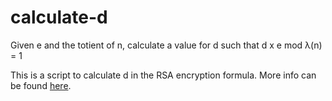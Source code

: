 # calculate-d
Given e and the totient of n, calculate a value for d such that d x e mod λ(n) = 1

This is a script to calculate d in the RSA encryption formula. More info can be found [here](https://en.wikipedia.org/wiki/RSA_(cryptosystem)).
